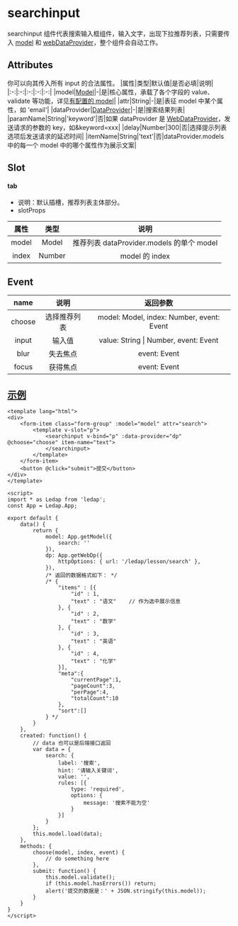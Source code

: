 # searchinput
searchinput 组件代表搜索输入框组件，输入文字，出现下拉推荐列表，只需要传入 [model](/api/Model) 和 [webDataProvider](/api/WebDataProvider)，整个组件会自动工作。

## Attributes
你可以向其传入所有 input 的合法属性。
|属性|类型|默认值|是否必填|说明|
|:-:|:-:|:-:|:-:|:-:|
|model|[Model](/api/model/#获取实例)|-|是|核心属性，承载了各个字段的 value、validate 等功能，详见[有配置的 model](/api/model/#有配置的-value)|
|attr|String|-|是|表征 model 中某个属性，如 'email'|
|dataProvider|[DataProvider](/api/DataProvider/)|-|是|搜索结果列表|
|paramName|String|'keyword'|否|如果 dataProvider 是 [WebDataProvider](/api/WebDataProvider/)，发送请求的参数的 key，如&keyword=xxx|
|delay|Number|300|否|选择提示列表选项后发送请求的延迟时间|
|itemName|String|'text'|否|dataProvider.models 中的每一个 model 中的哪个属性作为展示文案|


## Slot
#### tab
- 说明：默认插槽，推荐列表主体部分。
- slotProps

|属性|类型|说明|
|:-:|:-:|:-:|
|model|Model|推荐列表 dataProvider.models 的单个 model|
|index|Number|model 的 index|


## Event
|name|说明|返回参数|
|:-:|:-:|:-:|
|choose|选择推荐列表|model: Model, index: Number, event: Event|
|input|输入值|value: String \| Number, event: Event|
|blur|失去焦点|event: Event|
|focus|获得焦点|event: Event|


## [示例](https://widget.ethercap.com/ledap/default/searchinput)
```vue
<template lang="html">
<div>
    <form-item class="form-group" :model="model" attr="search">
        <template v-slot="p">
            <searchinput v-bind="p" :data-provider="dp" @choose="choose" item-name="text">
            </searchinput>
        </template>
    </form-item>
    <button @click="submit">提交</button>
</div>
</template>

<script>
import * as Ledap from 'ledap';
const App = Ledap.App;

export default {
    data() {
        return {
            model: App.getModel({
                search: ''
            }),
            dp: App.getWebDp({
                httpOptions: { url: '/ledap/lesson/search' },
            }),
            /* 返回的数据格式如下： */
            /* {
                "items" : [{
                    "id" : 1,
                    "text" : "语文"    // 作为选中展示信息
                }, {
                    "id" : 2,
                    "text" : "数学"
                }, {
                    "id" : 3,
                    "text" : "英语"
                }, {
                    "id" : 4,
                    "text" : "化学"
                }],
                "meta":{
                    "currentPage":1,
                    "pageCount":3,
                    "perPage":4,
                    "totalCount":10
                },
                "sort":[]
            } */
        }
    },
    created: function() {
        // data 也可以是后端接口返回
        var data = {
            search: {
                label: '搜索',
                hint: '请输入关键词',
                value: '',
                rules: [{
                    type: 'required',
                    options: {
                        message: '搜索不能为空'
                    }
                }]
            }
        };
        this.model.load(data);
    },
    methods: {
        choose(model, index, event) {
            // do something here
        },
        submit: function() {
            this.model.validate();
            if (this.model.hasErrors()) return;
            alert('提交的数据是：' + JSON.stringify(this.model));
        }
    }
}
</script>
```

